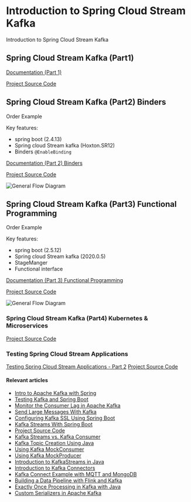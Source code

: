 # Introduction to Spring Cloud Stream Kafka
Introduction to Spring Cloud Stream Kafka

## Spring Cloud Stream Kafka (Part1)

[Documentation (Part 1)](https://tanzu.vmware.com/developer/guides/event-streaming/spring-cloud-stream-kafka-p1/)

[Project Source Code](./scs-099)

## Spring Cloud Stream Kafka (Part2) Binders

Order Example

Key features:
- spring boot (2.4.13)
- Spring cloud Stream kafka (Hoxton.SR12)
- Binders `@EnableBinding`

[Documentation (Part 2) Binders](https://tanzu.vmware.com/developer/guides/event-streaming/spring-cloud-stream-kafka-p2/)

[Project Source Code](./scs-100)

![General Flow Diagram](./scs-100/material/kafka-events-intro-100.svg)


## Spring Cloud Stream Kafka (Part3) Functional Programming

Order Example 

Key features:
- spring boot (2.5.12)
- Spring cloud Stream kafka (2020.0.5)
- StageManger 
- Functional interface

[Documentation (Part 3) Functional Programming](https://tanzu.vmware.com/developer/guides/event-streaming/spring-cloud-stream-kafka-p3/)

[Project Source Code](./scs-100-2)

![General Flow Diagram](./scs-100-2/material/kafka-events-intro-1002-2.svg)

### Spring Cloud Stream Kafka (Part4) Kubernetes & Microservices 

[Project Source Code](./scs-101)


### Testing Spring Cloud Stream Applications 
[Testing Spring Cloud Stream Applications - Part 2](https://spring.io/blog/2020/12/15/testing-spring-cloud-stream-applications-part-2)
[Project Source Code](https://github.com/spring-cloud/spring-cloud-stream-samples/tree/main/function-based-stream-app-samples/couchbase-stream-applications)

#### Relevant articles
- [Intro to Apache Kafka with Spring](https://www.baeldung.com/spring-kafka)
- [Testing Kafka and Spring Boot](https://www.baeldung.com/spring-boot-kafka-testing)
- [Monitor the Consumer Lag in Apache Kafka](https://www.baeldung.com/java-kafka-consumer-lag)
- [Send Large Messages With Kafka](https://www.baeldung.com/java-kafka-send-large-message)
- [Configuring Kafka SSL Using Spring Boot](https://www.baeldung.com/spring-boot-kafka-ssl)
- [Kafka Streams With Spring Boot](https://www.baeldung.com/spring-boot-kafka-streams)
- [Project Source Code](https://github.com/eugenp/tutorials/tree/master/spring-kafka)
- [Kafka Streams vs. Kafka Consumer](https://www.baeldung.com/java-kafka-streams-vs-kafka-consumer)
- [Kafka Topic Creation Using Java](https://www.baeldung.com/kafka-topic-creation)
- [Using Kafka MockConsumer](https://www.baeldung.com/kafka-mockconsumer)
- [Using Kafka MockProducer](https://www.baeldung.com/kafka-mockproducer)
- [Introduction to KafkaStreams in Java](https://www.baeldung.com/java-kafka-streams)
- [Introduction to Kafka Connectors](https://www.baeldung.com/kafka-connectors-guide)
- [Kafka Connect Example with MQTT and MongoDB](https://www.baeldung.com/kafka-connect-mqtt-mongodb)
- [Building a Data Pipeline with Flink and Kafka](https://www.baeldung.com/kafka-flink-data-pipeline)
- [Exactly Once Processing in Kafka with Java](https://www.baeldung.com/kafka-exactly-once)
- [Custom Serializers in Apache Kafka](https://www.baeldung.com/kafka-custom-serializer)

